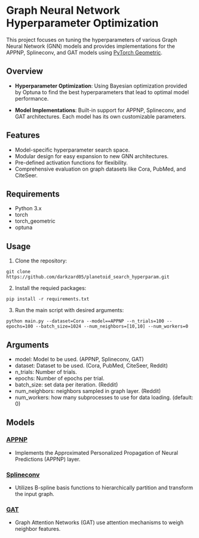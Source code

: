 # Graph Neural Network Hyperparameter Optimization

This project focuses on tuning the hyperparameters of various Graph Neural Network (GNN) models and provides implementations for the APPNP, Splineconv, and GAT models using [PyTorch Geometric](https://pytorch-geometric.readthedocs.io/).

## Overview

- **Hyperparameter Optimization**: Using Bayesian optimization provided by Optuna to find the best hyperparameters that lead to optimal model performance.

- **Model Implementations**: Built-in support for APPNP, Splineconv, and GAT architectures. Each model has its own customizable parameters.

## Features

- Model-specific hyperparameter search space.
- Modular design for easy expansion to new GNN architectures.
- Pre-defined activation functions for flexibility.
- Comprehensive evaluation on graph datasets like Cora, PubMed, and CiteSeer.

## Requirements

- Python 3.x
- torch
- torch_geometric
- optuna

## Usage

1. Clone the repository:
```
git clone https://github.com/darkzard05/planetoid_search_hyperparam.git

```
2. Install the requied packages:
```
pip install -r requirements.txt
```
3. Run the main script with desired arguments:
```
python main.py --dataset=Cora --model==APPNP --n_trials=100 --epochs=100 --batch_size=1024 --num_neighbors=[10,10] --num_workers=0
```

## Arguments
- model: Model to be used. (APPNP, Splineconv, GAT)
- dataset: Dataset to be used. (Cora, PubMed, CiteSeer, Reddit)
- n_trials: Number of trials.
- epochs: Number of epochs per trial.
- batch_size: set data per iteration. (Reddit)
- num_neighbors: neighbors sampled in graph layer. (Reddit)
- num_workers: how many subprocesses to use for data loading. (default: 0)

## Models

### [APPNP](https://arxiv.org/abs/1810.05997)
- Implements the Approximated Personalized Propagation of Neural Predictions (APPNP) layer.
### [Splineconv](https://arxiv.org/abs/1711.08920)
- Utilizes B-spline basis functions to hierarchically partition and transform the input graph.
### [GAT](https://arxiv.org/abs/1710.10903)
- Graph Attention Networks (GAT) use attention mechanisms to weigh neighbor features.

